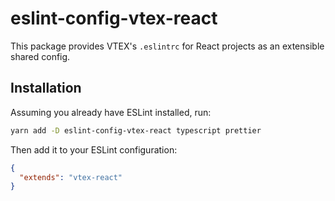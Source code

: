 # eslint-config-vtex-react

This package provides VTEX's `.eslintrc` for React projects as an extensible shared config.

## Installation

Assuming you already have ESLint installed, run:

```bash
yarn add -D eslint-config-vtex-react typescript prettier
```

Then add it to your ESLint configuration:

```json
{
  "extends": "vtex-react"
}
```
